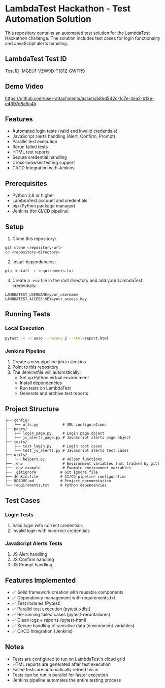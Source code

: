 
# LambdaTest Hackathon - Test Automation Solution

This repository contains an automated test solution for the LambdaTest Hackathon challenge. The solution includes test cases for login functionality and JavaScript alerts handling.

## LambdaTest Test ID
Test ID: MGEU1-VZW9D-T181Z-GWTR9

## Demo Video 

https://github.com/user-attachments/assets/b8bd542c-1c7e-4ea2-b13e-e4697e8a9c4b


## Features

- Automated login tests (valid and invalid credentials)
- JavaScript alerts handling (Alert, Confirm, Prompt)
- Parallel test execution
- Rerun failed tests
- HTML test reports
- Secure credential handling
- Cross-browser testing support
- CI/CD Integration with Jenkins

## Prerequisites

- Python 3.8 or higher
- LambdaTest account and credentials
- pip (Python package manager)
- Jenkins (for CI/CD pipeline)

## Setup

1. Clone this repository:
```bash
git clone <repository-url>
cd <repository-directory>
```

2. Install dependencies:
```bash
pip install -r requirements.txt
```

3. Create a `.env` file in the root directory and add your LambdaTest credentials:
```
LAMBDATEST_USERNAME=your_username
LAMBDATEST_ACCESS_KEY=your_access_key
```

## Running Tests

### Local Execution
```bash
pytest -v -n auto --reruns 2 --html=report.html
```

### Jenkins Pipeline
1. Create a new pipeline job in Jenkins
2. Point to this repository
3. The Jenkinsfile will automatically:
   - Set up Python virtual environment
   - Install dependencies
   - Run tests on LambdaTest
   - Generate and archive test reports

## Project Structure

```
├── config/
│   └── urls.py           # URL configurations
├── pages/
│   ├── login_page.py     # Login page object
│   └── js_alerts_page.py # JavaScript alerts page object
├── tests/
│   ├── test_login.py     # Login test cases
│   └── test_js_alerts.py # JavaScript alerts test cases
├── utils/
│   └── helpers.py        # Helper functions
├── .env                  # Environment variables (not tracked by git)
├── .env.example          # Example environment variables
├── .gitignore           # Git ignore file
├── Jenkinsfile          # CI/CD pipeline configuration
├── README.md            # Project documentation
└── requirements.txt     # Python dependencies
```

## Test Cases

### Login Tests
1. Valid login with correct credentials
2. Invalid login with incorrect credentials

### JavaScript Alerts Tests
1. JS Alert handling
2. JS Confirm handling
3. JS Prompt handling

## Features Implemented

- ✅ Solid framework creation with reusable components
- ✅ Dependency management with requirements.txt
- ✅ Test libraries (Pytest)
- ✅ Parallel test execution (pytest-xdist)
- ✅ Re-running failed cases (pytest-rerunfailures)
- ✅ Clean logs + reports (pytest-html)
- ✅ Secure handling of sensitive data (environment variables)
- ✅ CI/CD Integration (Jenkins)

## Notes

- Tests are configured to run on LambdaTest's cloud grid
- HTML reports are generated after test execution
- Failed tests are automatically retried twice
- Tests can be run in parallel for faster execution
- Jenkins pipeline automates the entire testing process 
